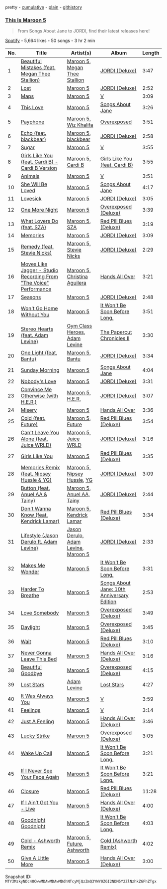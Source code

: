 pretty - [cumulative](/playlists/cumulative/37i9dQZF1DX7KWRIlkUpsl.md) - [plain](/playlists/plain/37i9dQZF1DX7KWRIlkUpsl) - [githistory](https://github.githistory.xyz/mackorone/spotify-playlist-archive/blob/main/playlists/plain/37i9dQZF1DX7KWRIlkUpsl)

### [This Is Maroon 5](https://open.spotify.com/playlist/37i9dQZF1DX7KWRIlkUpsl)

> From Songs About Jane to JORDI, find their latest releases here!

[Spotify](https://open.spotify.com/user/spotify) - 5,664 likes - 50 songs - 3 hr 2 min

| No. | Title | Artist(s) | Album | Length |
|---|---|---|---|---|
| 1 | [Beautiful Mistakes \(feat\. Megan Thee Stallion\)](https://open.spotify.com/track/5zFglKYiknIxks8geR8rcL) | [Maroon 5](https://open.spotify.com/artist/04gDigrS5kc9YWfZHwBETP), [Megan Thee Stallion](https://open.spotify.com/artist/181bsRPaVXVlUKXrxwZfHK) | [JORDI \(Deluxe\)](https://open.spotify.com/album/1pCA38N6MkLlthXtAOvZTU) | 3:47 |
| 2 | [Lost](https://open.spotify.com/track/6tHQAadcluhVV4oD2IvHSk) | [Maroon 5](https://open.spotify.com/artist/04gDigrS5kc9YWfZHwBETP) | [JORDI \(Deluxe\)](https://open.spotify.com/album/1pCA38N6MkLlthXtAOvZTU) | 2:52 |
| 3 | [Maps](https://open.spotify.com/track/4gbVRS8gloEluzf0GzDOFc) | [Maroon 5](https://open.spotify.com/artist/04gDigrS5kc9YWfZHwBETP) | [V](https://open.spotify.com/album/2Auw0pTT6EcQdvHNimhLQI) | 3:09 |
| 4 | [This Love](https://open.spotify.com/track/6YgV0EF8xJMZz0Zm6BTaT4) | [Maroon 5](https://open.spotify.com/artist/04gDigrS5kc9YWfZHwBETP) | [Songs About Jane](https://open.spotify.com/album/1Rv9WRKyYhFaGbuYDaQunN) | 3:26 |
| 5 | [Payphone](https://open.spotify.com/track/1LmN9SSHISbtp9LoaR5ZVJ) | [Maroon 5](https://open.spotify.com/artist/04gDigrS5kc9YWfZHwBETP), [Wiz Khalifa](https://open.spotify.com/artist/137W8MRPWKqSmrBGDBFSop) | [Overexposed](https://open.spotify.com/album/5x7JzoE4A3DwwU6FPt8qws) | 3:51 |
| 6 | [Echo \(feat\. blackbear\)](https://open.spotify.com/track/54WpJSyO81dpA40MKJHd0C) | [Maroon 5](https://open.spotify.com/artist/04gDigrS5kc9YWfZHwBETP), [blackbear](https://open.spotify.com/artist/2cFrymmkijnjDg9SS92EPM) | [JORDI \(Deluxe\)](https://open.spotify.com/album/1pCA38N6MkLlthXtAOvZTU) | 2:58 |
| 7 | [Sugar](https://open.spotify.com/track/2iuZJX9X9P0GKaE93xcPjk) | [Maroon 5](https://open.spotify.com/artist/04gDigrS5kc9YWfZHwBETP) | [V](https://open.spotify.com/album/2Auw0pTT6EcQdvHNimhLQI) | 3:55 |
| 8 | [Girls Like You \(feat\. Cardi B\) \- Cardi B Version](https://open.spotify.com/track/6FRLCMO5TUHTexlWo8ym1W) | [Maroon 5](https://open.spotify.com/artist/04gDigrS5kc9YWfZHwBETP), [Cardi B](https://open.spotify.com/artist/4kYSro6naA4h99UJvo89HB) | [Girls Like You \(feat\. Cardi B\)](https://open.spotify.com/album/75iQSBSaztFIAun9qLLCnb) | 3:55 |
| 9 | [Animals](https://open.spotify.com/track/2bL2gyO6kBdLkNSkxXNh6x) | [Maroon 5](https://open.spotify.com/artist/04gDigrS5kc9YWfZHwBETP) | [V](https://open.spotify.com/album/2Auw0pTT6EcQdvHNimhLQI) | 3:51 |
| 10 | [She Will Be Loved](https://open.spotify.com/track/7sapKrjDij2fpDVj0GxP66) | [Maroon 5](https://open.spotify.com/artist/04gDigrS5kc9YWfZHwBETP) | [Songs About Jane](https://open.spotify.com/album/1Rv9WRKyYhFaGbuYDaQunN) | 4:17 |
| 11 | [Lovesick](https://open.spotify.com/track/4lejz024CsCP6S5kPD6Upb) | [Maroon 5](https://open.spotify.com/artist/04gDigrS5kc9YWfZHwBETP) | [JORDI \(Deluxe\)](https://open.spotify.com/album/1pCA38N6MkLlthXtAOvZTU) | 3:05 |
| 12 | [One More Night](https://open.spotify.com/track/4XNrMwGx1SqP01sqkGTDmo) | [Maroon 5](https://open.spotify.com/artist/04gDigrS5kc9YWfZHwBETP) | [Overexposed \(Deluxe\)](https://open.spotify.com/album/2pjfMmH52fryXVQuWTWOgP) | 3:39 |
| 13 | [What Lovers Do \(feat\. SZA\)](https://open.spotify.com/track/2j5hsQvApottzvTn4pFJWF) | [Maroon 5](https://open.spotify.com/artist/04gDigrS5kc9YWfZHwBETP), [SZA](https://open.spotify.com/artist/7tYKF4w9nC0nq9CsPZTHyP) | [Red Pill Blues \(Deluxe\)](https://open.spotify.com/album/3ThQ5dvf9wlqB0C7evh5nH) | 3:19 |
| 14 | [Memories](https://open.spotify.com/track/4cktbXiXOapiLBMprHFErI) | [Maroon 5](https://open.spotify.com/artist/04gDigrS5kc9YWfZHwBETP) | [JORDI \(Deluxe\)](https://open.spotify.com/album/1pCA38N6MkLlthXtAOvZTU) | 3:09 |
| 15 | [Remedy \(feat\. Stevie Nicks\)](https://open.spotify.com/track/03blI4F6MeYd6kJx26VsJ2) | [Maroon 5](https://open.spotify.com/artist/04gDigrS5kc9YWfZHwBETP), [Stevie Nicks](https://open.spotify.com/artist/7crPfGd2k81ekOoSqQKWWz) | [JORDI \(Deluxe\)](https://open.spotify.com/album/1pCA38N6MkLlthXtAOvZTU) | 2:29 |
| 16 | [Moves Like Jagger \- Studio Recording From "The Voice" Performance](https://open.spotify.com/track/7LcfRTgAVTs5pQGEQgUEzN) | [Maroon 5](https://open.spotify.com/artist/04gDigrS5kc9YWfZHwBETP), [Christina Aguilera](https://open.spotify.com/artist/1l7ZsJRRS8wlW3WfJfPfNS) | [Hands All Over](https://open.spotify.com/album/7strNUlU6xZqlVWBNUdOYv) | 3:21 |
| 17 | [Seasons](https://open.spotify.com/track/1G5rzVAFlgMqG4gaRujcaA) | [Maroon 5](https://open.spotify.com/artist/04gDigrS5kc9YWfZHwBETP) | [JORDI \(Deluxe\)](https://open.spotify.com/album/1pCA38N6MkLlthXtAOvZTU) | 2:48 |
| 18 | [Won't Go Home Without You](https://open.spotify.com/track/0tuyEYTaqLxE41yGHSsXjy) | [Maroon 5](https://open.spotify.com/artist/04gDigrS5kc9YWfZHwBETP) | [It Won't Be Soon Before Long.](https://open.spotify.com/album/29hJ8AFYZU98OzenrMr6iU) | 3:51 |
| 19 | [Stereo Hearts \(feat\. Adam Levine\)](https://open.spotify.com/track/0qOnSQQF0yzuPWsXrQ9paz) | [Gym Class Heroes](https://open.spotify.com/artist/4IJczjB0fJ04gs4uvP0Fli), [Adam Levine](https://open.spotify.com/artist/4bYPcJP5jwMhSivRcqie2n) | [The Papercut Chronicles II](https://open.spotify.com/album/2mumCpGmuE9iDeOvMx6XrB) | 3:30 |
| 20 | [One Light \(feat\. Bantu\)](https://open.spotify.com/track/6PyFYTEo8X3inQ4hQvA8md) | [Maroon 5](https://open.spotify.com/artist/04gDigrS5kc9YWfZHwBETP), [Bantu](https://open.spotify.com/artist/6tt0iYnpHERj05WATWRiom) | [JORDI \(Deluxe\)](https://open.spotify.com/album/1pCA38N6MkLlthXtAOvZTU) | 3:34 |
| 21 | [Sunday Morning](https://open.spotify.com/track/1YI0uK36eupTmw9F8kHysr) | [Maroon 5](https://open.spotify.com/artist/04gDigrS5kc9YWfZHwBETP) | [Songs About Jane](https://open.spotify.com/album/1Rv9WRKyYhFaGbuYDaQunN) | 4:04 |
| 22 | [Nobody's Love](https://open.spotify.com/track/2ST72jD2KVe7f3fbcGyX1b) | [Maroon 5](https://open.spotify.com/artist/04gDigrS5kc9YWfZHwBETP) | [JORDI \(Deluxe\)](https://open.spotify.com/album/1pCA38N6MkLlthXtAOvZTU) | 3:31 |
| 23 | [Convince Me Otherwise \(with H.E.R.\)](https://open.spotify.com/track/7DVassGvnqQRSfVSVPxtpV) | [Maroon 5](https://open.spotify.com/artist/04gDigrS5kc9YWfZHwBETP), [H.E.R.](https://open.spotify.com/artist/3Y7RZ31TRPVadSFVy1o8os) | [JORDI \(Deluxe\)](https://open.spotify.com/album/1pCA38N6MkLlthXtAOvZTU) | 3:07 |
| 24 | [Misery](https://open.spotify.com/track/3XojqFisTYTQm2p7HK5p4P) | [Maroon 5](https://open.spotify.com/artist/04gDigrS5kc9YWfZHwBETP) | [Hands All Over](https://open.spotify.com/album/7strNUlU6xZqlVWBNUdOYv) | 3:36 |
| 25 | [Cold \(feat\. Future\)](https://open.spotify.com/track/7gwLQ4tZ5UdZ7qNcDyJ8wr) | [Maroon 5](https://open.spotify.com/artist/04gDigrS5kc9YWfZHwBETP), [Future](https://open.spotify.com/artist/1RyvyyTE3xzB2ZywiAwp0i) | [Red Pill Blues \(Deluxe\)](https://open.spotify.com/album/3ThQ5dvf9wlqB0C7evh5nH) | 3:54 |
| 26 | [Can't Leave You Alone \(feat\. Juice WRLD\)](https://open.spotify.com/track/5kS3Kw2elRTrodnsyQuhvI) | [Maroon 5](https://open.spotify.com/artist/04gDigrS5kc9YWfZHwBETP), [Juice WRLD](https://open.spotify.com/artist/4MCBfE4596Uoi2O4DtmEMz) | [JORDI \(Deluxe\)](https://open.spotify.com/album/1pCA38N6MkLlthXtAOvZTU) | 3:16 |
| 27 | [Girls Like You](https://open.spotify.com/track/6OEHjJJvdkk1Ln0p0AZdyz) | [Maroon 5](https://open.spotify.com/artist/04gDigrS5kc9YWfZHwBETP) | [Red Pill Blues \(Deluxe\)](https://open.spotify.com/album/3ThQ5dvf9wlqB0C7evh5nH) | 3:35 |
| 28 | [Memories Remix \(feat\. Nipsey Hussle & YG\)](https://open.spotify.com/track/3p4WMekidOIiyf8SFvfrIC) | [Maroon 5](https://open.spotify.com/artist/04gDigrS5kc9YWfZHwBETP), [Nipsey Hussle](https://open.spotify.com/artist/0EeQBlQJFiAfJeVN2vT9s0), [YG](https://open.spotify.com/artist/0A0FS04o6zMoto8OKPsDwY) | [JORDI \(Deluxe\)](https://open.spotify.com/album/1pCA38N6MkLlthXtAOvZTU) | 3:09 |
| 29 | [Button \(feat\. Anuel AA & Tainy\)](https://open.spotify.com/track/6FDKYM0lBf6zqrg8cFokPd) | [Maroon 5](https://open.spotify.com/artist/04gDigrS5kc9YWfZHwBETP), [Anuel AA](https://open.spotify.com/artist/2R21vXR83lH98kGeO99Y66), [Tainy](https://open.spotify.com/artist/0GM7qgcRCORpGnfcN2tCiB) | [JORDI \(Deluxe\)](https://open.spotify.com/album/1pCA38N6MkLlthXtAOvZTU) | 2:44 |
| 30 | [Don't Wanna Know \(feat\. Kendrick Lamar\)](https://open.spotify.com/track/1nueTG77MzNkJTKQ0ZdGzT) | [Maroon 5](https://open.spotify.com/artist/04gDigrS5kc9YWfZHwBETP), [Kendrick Lamar](https://open.spotify.com/artist/2YZyLoL8N0Wb9xBt1NhZWg) | [Red Pill Blues \(Deluxe\)](https://open.spotify.com/album/3ThQ5dvf9wlqB0C7evh5nH) | 3:34 |
| 31 | [Lifestyle \(Jason Derulo ft\. Adam Levine\)](https://open.spotify.com/track/4rEe3htSUbJbO8kJePhHBx) | [Jason Derulo](https://open.spotify.com/artist/07YZf4WDAMNwqr4jfgOZ8y), [Adam Levine](https://open.spotify.com/artist/4bYPcJP5jwMhSivRcqie2n), [Maroon 5](https://open.spotify.com/artist/04gDigrS5kc9YWfZHwBETP) | [JORDI \(Deluxe\)](https://open.spotify.com/album/1pCA38N6MkLlthXtAOvZTU) | 2:33 |
| 32 | [Makes Me Wonder](https://open.spotify.com/track/1lHXlGlve5Zx8tXLhyjDwM) | [Maroon 5](https://open.spotify.com/artist/04gDigrS5kc9YWfZHwBETP) | [It Won't Be Soon Before Long.](https://open.spotify.com/album/29hJ8AFYZU98OzenrMr6iU) | 3:31 |
| 33 | [Harder To Breathe](https://open.spotify.com/track/4V9JDRqKjN8F2HWdlEDxvI) | [Maroon 5](https://open.spotify.com/artist/04gDigrS5kc9YWfZHwBETP) | [Songs About Jane: 10th Anniversary Edition](https://open.spotify.com/album/5zClcGCSWj926AMjvBNSLc) | 2:53 |
| 34 | [Love Somebody](https://open.spotify.com/track/12tUCBq7V9qCF8qGOLpcnu) | [Maroon 5](https://open.spotify.com/artist/04gDigrS5kc9YWfZHwBETP) | [Overexposed \(Deluxe\)](https://open.spotify.com/album/2pjfMmH52fryXVQuWTWOgP) | 3:49 |
| 35 | [Daylight](https://open.spotify.com/track/6TwfdLbaxTKzQi3AgsZNzx) | [Maroon 5](https://open.spotify.com/artist/04gDigrS5kc9YWfZHwBETP) | [Overexposed \(Deluxe\)](https://open.spotify.com/album/7i1Ej2Ix9aIiLKqhNwAB2l) | 3:45 |
| 36 | [Wait](https://open.spotify.com/track/6AvfZXpbb6r35DfF7gHPRq) | [Maroon 5](https://open.spotify.com/artist/04gDigrS5kc9YWfZHwBETP) | [Red Pill Blues \(Deluxe\)](https://open.spotify.com/album/3ThQ5dvf9wlqB0C7evh5nH) | 3:10 |
| 37 | [Never Gonna Leave This Bed](https://open.spotify.com/track/4ucLHLiSjvkCz5Lr5dlVUj) | [Maroon 5](https://open.spotify.com/artist/04gDigrS5kc9YWfZHwBETP) | [Hands All Over \(Deluxe\)](https://open.spotify.com/album/2H4DCvJiZknLngsD2Yqf6k) | 3:16 |
| 38 | [Beautiful Goodbye](https://open.spotify.com/track/62FOsBpnZXEoPc1Qo9hcap) | [Maroon 5](https://open.spotify.com/artist/04gDigrS5kc9YWfZHwBETP) | [Overexposed \(Deluxe\)](https://open.spotify.com/album/2pjfMmH52fryXVQuWTWOgP) | 4:15 |
| 39 | [Lost Stars](https://open.spotify.com/track/7rdGrVIoqwPWOULauvglio) | [Adam Levine](https://open.spotify.com/artist/4bYPcJP5jwMhSivRcqie2n) | [Lost Stars](https://open.spotify.com/album/2BSWHdGzkcZlhQmZKaNyOF) | 4:27 |
| 40 | [It Was Always You](https://open.spotify.com/track/2PLo8T3kGE9URFvBy3tUdt) | [Maroon 5](https://open.spotify.com/artist/04gDigrS5kc9YWfZHwBETP) | [V](https://open.spotify.com/album/2Auw0pTT6EcQdvHNimhLQI) | 3:59 |
| 41 | [Feelings](https://open.spotify.com/track/2dyyOwe0KxTZTJjjXDeLmU) | [Maroon 5](https://open.spotify.com/artist/04gDigrS5kc9YWfZHwBETP) | [V](https://open.spotify.com/album/2Auw0pTT6EcQdvHNimhLQI) | 3:14 |
| 42 | [Just A Feeling](https://open.spotify.com/track/2t2CoOfwakFAexhvMmWtTb) | [Maroon 5](https://open.spotify.com/artist/04gDigrS5kc9YWfZHwBETP) | [Hands All Over \(Deluxe\)](https://open.spotify.com/album/2H4DCvJiZknLngsD2Yqf6k) | 3:46 |
| 43 | [Lucky Strike](https://open.spotify.com/track/5b2aMqcSeAMlDptX6EjE7m) | [Maroon 5](https://open.spotify.com/artist/04gDigrS5kc9YWfZHwBETP) | [Overexposed \(Deluxe\)](https://open.spotify.com/album/2pjfMmH52fryXVQuWTWOgP) | 3:05 |
| 44 | [Wake Up Call](https://open.spotify.com/track/1zqllQUMCgMaInr0CzFVll) | [Maroon 5](https://open.spotify.com/artist/04gDigrS5kc9YWfZHwBETP) | [It Won't Be Soon Before Long.](https://open.spotify.com/album/29hJ8AFYZU98OzenrMr6iU) | 3:21 |
| 45 | [If I Never See Your Face Again](https://open.spotify.com/track/4xSjIgsYgd36OAK4QZ55Pr) | [Maroon 5](https://open.spotify.com/artist/04gDigrS5kc9YWfZHwBETP) | [It Won't Be Soon Before Long.](https://open.spotify.com/album/29hJ8AFYZU98OzenrMr6iU) | 3:21 |
| 46 | [Closure](https://open.spotify.com/track/4W8ZFQ9eMeInTDW4VefRBd) | [Maroon 5](https://open.spotify.com/artist/04gDigrS5kc9YWfZHwBETP) | [Red Pill Blues \(Deluxe\)](https://open.spotify.com/album/3ThQ5dvf9wlqB0C7evh5nH) | 11:28 |
| 47 | [If I Ain’t Got You \- Live](https://open.spotify.com/track/3M1aZaO65nz2yuA5g8LIVQ) | [Maroon 5](https://open.spotify.com/artist/04gDigrS5kc9YWfZHwBETP) | [Hands All Over \(Deluxe\)](https://open.spotify.com/album/2H4DCvJiZknLngsD2Yqf6k) | 4:00 |
| 48 | [Goodnight Goodnight](https://open.spotify.com/track/0Bw6iiL5mYvq5I8VCaspqG) | [Maroon 5](https://open.spotify.com/artist/04gDigrS5kc9YWfZHwBETP) | [It Won't Be Soon Before Long.](https://open.spotify.com/album/29hJ8AFYZU98OzenrMr6iU) | 4:03 |
| 49 | [Cold \- Ashworth Remix](https://open.spotify.com/track/6aWmyJZAdn1YbQuofR2zaY) | [Maroon 5](https://open.spotify.com/artist/04gDigrS5kc9YWfZHwBETP), [Future](https://open.spotify.com/artist/1RyvyyTE3xzB2ZywiAwp0i), [Ashworth](https://open.spotify.com/artist/3pcGjcfEW3YD2Hfk6tDR5S) | [Cold \(Ashworth Remix\)](https://open.spotify.com/album/7sYuwZsIyf3BL5C3h2EhgV) | 4:02 |
| 50 | [Give A Little More](https://open.spotify.com/track/2TRuBFYZYw0Q7qIVBhqR1T) | [Maroon 5](https://open.spotify.com/artist/04gDigrS5kc9YWfZHwBETP) | [Hands All Over \(Deluxe\)](https://open.spotify.com/album/2H4DCvJiZknLngsD2Yqf6k) | 3:00 |

Snapshot ID: `MTY3MzkyNDc4OCwwMDAwMDAwMDdhNTcyMjQzZmQ3YWY0ZGI2NDM5Y2ZlNzhkZGFhZTgx`
